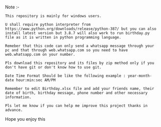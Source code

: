 Note :- 

	This repository is mainly for windows users.
	
	U shall require python interpreter from https://www.python.org/downloads/release/python-387/ but you can also install latest version but 3.8.7 will also work to run birthday.py file as it is written in python programming language.

	Remeber that this code can only send a whatsapp message through your pc and that through web.whatsapp.com so you need to have web.whatsapp.com on your number.

	Pls download this repository and its files by zip method only if you don't have git or don't know how to use git.

	Date Time Format Should be like the following example : year-month-date hour:min:sec AM/PM

	Remember to edit Birthday.xlsx file and add your friends name, their date of birth, birthday message, phone number and other necessary information.

	Pls let me know if you can help me improve this project thanks in advance.

Hope you enjoy this
